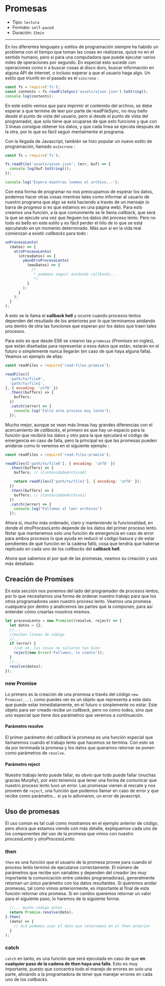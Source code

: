 # Promesas

* Tipo: `lectura`
* Formato: `self-paced`
* Duración: `15min`

***

En los diferentes lenguajes y estilos de programación siempre ha habido un
problema con el tiempo que toman las cosas en realizarse, quizá no en el sentido
humano, pero si para una computadora que puede ejecutar varios miles de
operaciones por segundo. En especial esto sucede con operaciones como ir a
buscar cosas al disco duro, buscar información en alguna API de internet, o
incluso esperar a que el usuario haga algo. Un estilo que triunfó en el pasado
es el `síncrono` :

```js
const fs = require('fs');
const contents = fs.readFileSync('assets/ajson.json').toString();
console.log(contents);
```

En este estilo vemos que para imprimir el contenido del archivo, se debe esperar
a que termine de leer por parte de readFileSync, no muy bello desde el punto de
vista del usuario, pero si desde el punto de vista del programador, que solo
tiene que ocuparse de que esto funcione y que con 3 lineas consigue obtener los
datos, y que cada linea se ejecuta después de la otra, por lo que es fácil
seguir mentalmente el programa.

Con la llegada de Javascript, también se hizo popular un nuevo estilo de
programación, llamado `asíncrono` :

```js
const fs = require('fs');

fs.readFile('assets/ajson.json', (err, buf) => {
  console.log(buf.toString());
});

console.log('Espera mientras leemos el archivo...');
```
Con esta forma de programar no nos preocupamos de esperar los datos, podemos
hacer otras cosas mientras tales como informar al usuario de nuestro programa
que algo se está haciendo a través de un mensaje (o barra de progreso si es que
estamos en una página web). Para esto creamos una función, a la que comúnmente
se le llama *callback*, que será la que se ejecute una vez que lleguen los datos
 del proceso lento. Pero no todo es bello en este estilo y es fácil perder el
hilo de lo que se está ejecutando en un momento determinado. Más aun si en la
vida real comienzan a existir *callbacks* para todo :

```js
unProcesoLento(
  (datos) => {
    otroProcesoLento(
      (otrosDatos) => {
        yAunOtroProcesoLento(
          (masDatos) => {
            /*
             * podemos seguir anidando callbacks...
             */
          }
        );
      }
    );
  }
);
```

A esto se le llama el **callback hell** y ocurre cuando procesos lentos dependen
del resultado de los anteriores por lo que terminamos anidando una dentro de
otra las funciones que esperan por los datos que traen tales procesos.

Para esto es que desde ES6 se crearon las `promesas` (*Promises* en inglés), que
están diseñadas para representar a esos datos que están, estarán en el futuro o
simplemente nunca llegarán (en caso de que haya alguna falla). Veamos un ejemplo
de ellas:

```js
const readFiles = require('read-files-promise');

readFiles([
  'path/to/file0',
  'path/to/file1',
], { encoding: 'utf8' })
  .then((buffers) => {
    buffers;
  })
  .catch((error) => {
    console.log('Falló este proceso muy lento');
  });
```

Mucho mejor, aunque se vean más lineas hay grandes diferencias con el
acercamiento de *callbacks*, el primero es que hay un espacio para la función
que recibirá los datos y otro para la que ejecutará el código de emergencia en
caso de falla, pero la principal es que las promesas pueden anidarse como lo
veremos en el siguiente ejemplo :

```js
const readFiles = require('read-files-promise');

readFiles(['path/to/file0'], { encoding: 'utf8' })
  .then((buffers) => {
    buffers; // [ContenidoDeArchivo0]

    return readFiles(['path/to/file1'], { encoding: 'utf8' });
  })
  .then((buffers) => {
    buffers; // [ContenidoDeArchivo1]
  })
  .catch((error) => {
    console.log("Fallamos al leer archivos")
  });
```

Ahora si, mucho más ordenado, claro y manteniendo la funcionalidad, en donde el
otroProcesoLento depende de los datos del primer proceso lento. Notar que
mantenemos solo una función de emergencia en caso de error para ambos procesos
lo que ayuda en reducir el código basura y de estar pendientes de qué función en
la cadena falló, cosa que tendría que haberse replicado en cada uno de los
*callbacks* del **callback hell**.

Ahora que sabemos el por qué de las promesas, veamos su creación y uso más
detallado.

## Creación de Promises

En esta sección nos ponemos del lado del programador de procesos lentos, por lo
que necesitamos una forma de ordenar nuestro trabajo para que los otros
programadores usen nuestro proceso lento. Veamos
una promesa cualquiera por dentro y analicemos las partes que la componen, para
así entender cómo crearlas nosotros mismos.

```js
let procesoLento = new Promise((resolve, reject) => {
  let datos = {};
  //...
  //muchas lineas de código
  //...
  if (error) {
    //uh oh, las cosas no salieron tan bien
    reject(new Error('Fallamos, lo siento'));
  }
  //...
  resolve(datos);
});
```

### new Promise

Lo primero es la creación de una promesa a través del código
`new Promise(...)`, como puedes ver es un objeto que representa a este dato
que puede estar inmediatamente, en el futuro o simplemente no estar. Este objeto
para ser creado recibe un *callback*, pero no como todos, sino que uno especial
que tiene dos parámetros que veremos a continuación.

#### Parámetro resolve

El primer parámetro del *callback* la promesa es una función especial que
llamaremos cuando el trabajo lento que hacemos se termina. Con esto se da por
terminada la promesa y los datos que queramos retornar se ponen como parámetros
de `resolve`.

#### Parámetro reject

Nuestro trabajo lento puede fallar, es obvio que todo puede fallar (muchas
gracias Murphy), por esto tenemos que tener una forma de comunicar que nuestro
proceso lento tuvo un error. Las promesas vienen al rescate y nos proveen de
`reject`, una función que podemos llamar en caso de error y que recibe como
parámetro... si ya lo adivinaron, un error de javascript.

## Uso de promesas

El uso común es tal cuál como mostramos en el ejemplo anterior de código, pero
ahora que estamos viendo con más detalle, expliquemos cada uno de los
componentes del uso de la promesa que vimos con nuestro _procesoLento_ y
_otroProcesoLento_.

### then

`then` es una función que el usuario de la promesa provee para cuando el proceso
lento terminó de ejecutarse correctamente. El número de parámetros que recibe
son variables y dependen del creador (es muy importante la comunicación entre
ustedes programadoras), generalmente retornan un único parámetro con los datos
resultantes.
Si queremos anidar promesas, tal como vimos anteriormente, es importante al
final de esta función retornar otra promesa. Si en cambio queremos retornar un
valor para el siguiente paso, lo haremos de la siguiente forma:

```js
  //... mucho código antes ...
  return Promise.resolve(dato);
}.then(
  (dato) => {
    // Acá podemos usar el dato que retornamos en el then anterior
  }
);
```

### catch

`catch` en tanto, es una función que será ejecutada en caso de que **en
cualquier paso de la cadena de then haya una falla**. Esto es muy importante,
puesto que concentra todo el manejo de errores en solo una parte, aliviando a la
programadora de tener que manejar errores en cada uno de los _callbacks_.
